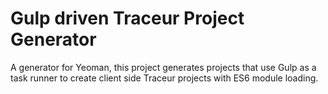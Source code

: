 # Gulp driven Traceur Project Generator

A generator for Yeoman, this project generates projects that use Gulp as a task runner to
create client side Traceur projects with ES6 module loading.
